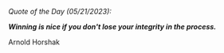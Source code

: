 *Quote of the Day (05/21/2023):*

_**Winning is nice if you don't lose your integrity in the process.**_

Arnold Horshak